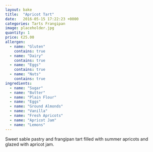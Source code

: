 ```yaml
---
layout: bake
title:  "Apricot Tart"
date:   2016-05-15 17:22:23 +0000
categories: Tarts Frangipan
image: placeholder.jpg
quantity: 1
price: €25.00
allergen:
  - name: "Gluten"
    contains: true
  - name: "Dairy"
    contains: true
  - name: "Eggs"
    contains: true
  - name: "Nuts"
    contains: true
ingredients:
  - name: "Sugar"
  - name: "Butter"
  - name: "Plain Flour"
  - name: "Eggs"
  - name: "Ground Almonds"
  - name: "Vanilla"
  - name: "Fresh Apricots"
  - name: "Apricot Jam"
  - name: "Lemons"
---
```

Sweet sable pastry and frangipan tart filled with summer apricots and glazed with apricot jam.
